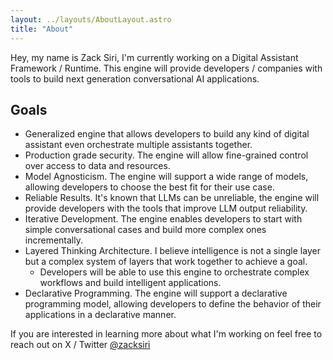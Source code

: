 ```yaml
---
layout: ../layouts/AboutLayout.astro
title: "About"
---
```


Hey, my name is Zack Siri, I'm currently working on a Digital Assistant Framework / Runtime. This engine will provide developers / companies with tools to build next generation conversational AI applications.

## Goals

- Generalized engine that allows developers to build any kind of digital assistant even orchestrate multiple assistants together.
- Production grade security. The engine will allow fine-grained control over access to data and resources.
- Model Agnosticism. The engine will support a wide range of models, allowing developers to choose the best fit for their use case.
- Reliable Results. It's known that LLMs can be unreliable, the engine will provide developers with the tools that improve LLM output reliability.
- Iterative Development. The engine enables developers to start with simple conversational cases and build more complex ones incrementally.
- Layered Thinking Architecture. I believe intelligence is not a single layer but a complex system of layers that work together to achieve a goal.
  - Developers will be able to use this engine to orchestrate complex workflows and build intelligent applications.
- Declarative Programming. The engine will support a declarative programming model, allowing developers to define the behavior of their applications in a declarative manner.

If you are interested in learning more about what I'm working on feel free to reach out on X / Twitter [@zacksiri](https://x.com/zacksiri)

